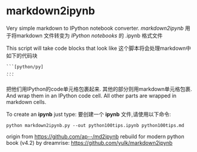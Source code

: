 # markdown2ipynb #

Very simple markdown to IPython notebook converter.
_markdown2ipynb_ 用于将markdown 文件转变为 _IPython notebooks_ 的 .ipynb 格式文件

This script will take code blocks that look like
这个脚本将会处理markdown中如下的代码块

    ```[python/py]
    ...
    ```

把他们用IPython的code单元格包裹起来. 其他的部分则用markdown单元格包裹.
And wrap them in an IPython code cell. All other parts are wrapped in markdown
cells.

To create an **ipynb** just type:
要创建一个 **ipynb** 文件,请使用以下命令:

    python markdown2ipynb.py --out python100tips.ipynb python100tips.md


origin from https://github.com/ap--/md2ipynb
rebuild for modern python book (v4.2) by dreamrise: https://github.com/yulk/markdown2ipynb
